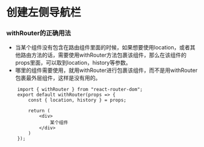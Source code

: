 # 创建左侧导航栏

### withRouter的正确用法
+ 当某个组件没有包含在路由组件里面的时候，如果想要使用location，或者其他路由方法的话，需要使用withRouter方法包裹该组件，那么在该组件的props里面，可以取到location，history等参数。
+ 哪里的组件需要使用，就用withRouter进行包裹该组件，而不是用withRouter包裹最外层组件，这样是没有用的。
```
    import { withRouter } from "react-router-dom";
    export default withRouter(props => {
        const { location, history } = props;

        return (
            <div>
                某个组件
            </div>
        )
    });
```
